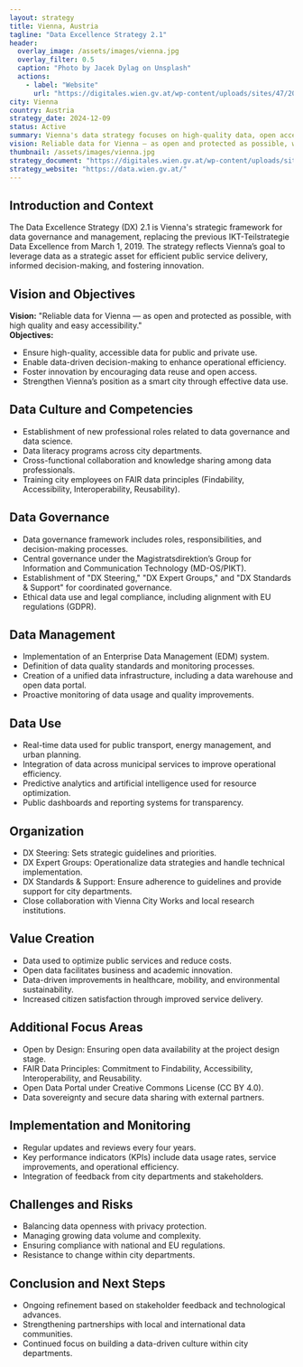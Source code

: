 ```yaml
---
layout: strategy
title: Vienna, Austria
tagline: "Data Excellence Strategy 2.1"
header:
  overlay_image: /assets/images/vienna.jpg
  overlay_filter: 0.5
  caption: "Photo by Jacek Dylag on Unsplash"
  actions:
    - label: "Website"
      url: "https://digitales.wien.gv.at/wp-content/uploads/sites/47/2024/12/2024_Strategie_Data-Excellence_2.1.pdf"
city: Vienna
country: Austria
strategy_date: 2024-12-09
status: Active
summary: Vienna's data strategy focuses on high-quality data, open access, and data-driven decision-making to enhance city services and innovation.
vision: Reliable data for Vienna — as open and protected as possible, with high quality and easy accessibility.
thumbnail: /assets/images/vienna.jpg
strategy_document: "https://digitales.wien.gv.at/wp-content/uploads/sites/47/2024/12/2024_Strategie_Data-Excellence_2.1.pdf"
strategy_website: "https://data.wien.gv.at/"
---
```


## Introduction and Context
The Data Excellence Strategy (DX) 2.1 is Vienna's strategic framework for data governance and management, replacing the previous IKT-Teilstrategie Data Excellence from March 1, 2019. The strategy reflects Vienna’s goal to leverage data as a strategic asset for efficient public service delivery, informed decision-making, and fostering innovation.

## Vision and Objectives
**Vision:** "Reliable data for Vienna — as open and protected as possible, with high quality and easy accessibility."  
**Objectives:**  
- Ensure high-quality, accessible data for public and private use.  
- Enable data-driven decision-making to enhance operational efficiency.  
- Foster innovation by encouraging data reuse and open access.  
- Strengthen Vienna’s position as a smart city through effective data use.  

## Data Culture and Competencies
- Establishment of new professional roles related to data governance and data science.  
- Data literacy programs across city departments.  
- Cross-functional collaboration and knowledge sharing among data professionals.  
- Training city employees on FAIR data principles (Findability, Accessibility, Interoperability, Reusability).  

## Data Governance
- Data governance framework includes roles, responsibilities, and decision-making processes.  
- Central governance under the Magistratsdirektion’s Group for Information and Communication Technology (MD-OS/PIKT).  
- Establishment of "DX Steering," "DX Expert Groups," and "DX Standards & Support" for coordinated governance.  
- Ethical data use and legal compliance, including alignment with EU regulations (GDPR).  

## Data Management
- Implementation of an Enterprise Data Management (EDM) system.  
- Definition of data quality standards and monitoring processes.  
- Creation of a unified data infrastructure, including a data warehouse and open data portal.  
- Proactive monitoring of data usage and quality improvements.  

## Data Use
- Real-time data used for public transport, energy management, and urban planning.  
- Integration of data across municipal services to improve operational efficiency.  
- Predictive analytics and artificial intelligence used for resource optimization.  
- Public dashboards and reporting systems for transparency.  

## Organization
- DX Steering: Sets strategic guidelines and priorities.  
- DX Expert Groups: Operationalize data strategies and handle technical implementation.  
- DX Standards & Support: Ensure adherence to guidelines and provide support for city departments.  
- Close collaboration with Vienna City Works and local research institutions.  

## Value Creation
- Data used to optimize public services and reduce costs.  
- Open data facilitates business and academic innovation.  
- Data-driven improvements in healthcare, mobility, and environmental sustainability.  
- Increased citizen satisfaction through improved service delivery.  

## Additional Focus Areas
- Open by Design: Ensuring open data availability at the project design stage.  
- FAIR Data Principles: Commitment to Findability, Accessibility, Interoperability, and Reusability.  
- Open Data Portal under Creative Commons License (CC BY 4.0).  
- Data sovereignty and secure data sharing with external partners.  

## Implementation and Monitoring
- Regular updates and reviews every four years.  
- Key performance indicators (KPIs) include data usage rates, service improvements, and operational efficiency.  
- Integration of feedback from city departments and stakeholders.  

## Challenges and Risks
- Balancing data openness with privacy protection.  
- Managing growing data volume and complexity.  
- Ensuring compliance with national and EU regulations.  
- Resistance to change within city departments.  

## Conclusion and Next Steps
- Ongoing refinement based on stakeholder feedback and technological advances.  
- Strengthening partnerships with local and international data communities.  
- Continued focus on building a data-driven culture within city departments.  
